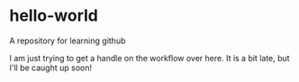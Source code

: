# hello-world
A repository for learning github

I am just trying to get a handle on the workflow over here. It is a bit late, but I'll be caught up soon!
